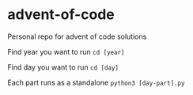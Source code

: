 # advent-of-code
Personal repo for advent of code solutions

Find year you want to run
`cd [year]`

Find day you want to run
`cd [day]`

Each part runs as a standalone
`python3 [day-part].py`
